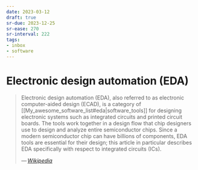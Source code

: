```yaml
---
date: 2023-03-12
draft: true
sr-due: 2023-12-25
sr-ease: 270
sr-interval: 222
tags:
- inbox
- software
---
```


# Electronic design automation (EDA)

> Electronic design automation (EDA), also referred to as electronic
> computer-aided design (ECAD), is a category of
> [[My_awesome_software_list#eda|software_tools]] for designing electronic
> systems such as integrated circuits and printed circuit boards. The tools work
> together in a design flow that chip designers use to design and analyze entire
> semiconductor chips. Since a modern semiconductor chip can have billions of
> components, EDA tools are essential for their design; this article in
> particular describes EDA specifically with respect to integrated circuits
> (ICs).
>
> — <cite>[Wikipedia](https://en.wikipedia.org/wiki/Electronic_design_automation)</cite>
